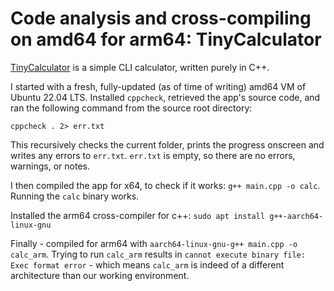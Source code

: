 # Code analysis and cross-compiling on amd64 for arm64: TinyCalculator

[TinyCalculator](https://github.com/BaseMax/TinyCalculator) is a simple CLI calculator, written purely in C++.

I started with a fresh, fully-updated (as of time of writing) amd64 VM of Ubuntu 22.04 LTS. Installed `cppcheck`, retrieved the app's source code, and ran the following command from the source root directory:

``cppcheck . 2> err.txt``

This recursively checks the current folder, prints the progress onscreen and writes any errors to `err.txt`. `err.txt` is empty, so there are no errors, warnings, or notes.

I then compiled the app for x64, to check if it works: `g++ main.cpp -o calc`. Running the `calc` binary works.

Installed the arm64 cross-compiler for c++: `sudo apt install g++-aarch64-linux-gnu`

Finally - compiled for arm64 with `aarch64-linux-gnu-g++ main.cpp -o calc_arm`. Trying to run `calc_arm` results in `cannot execute binary file: Exec format error` - which means `calc_arm` is indeed of a different architecture than our working environment.
